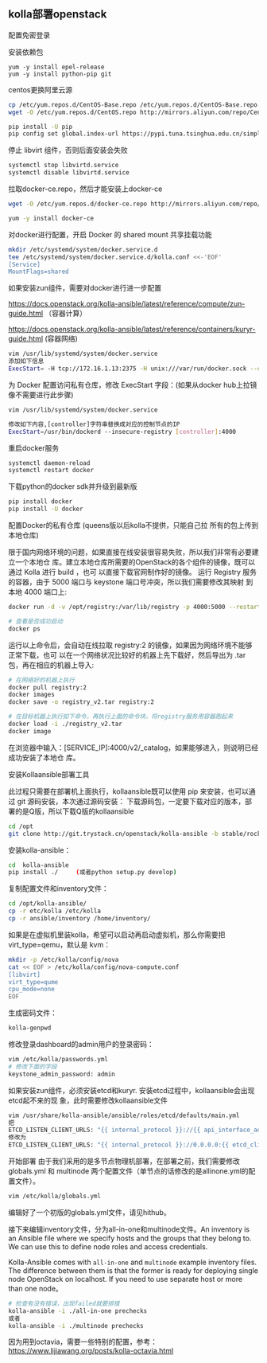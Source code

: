## kolla部署openstack





配置免密登录

安装依赖包

```nash
yum -y install epel-release
yum -y install python-pip git
```

centos更换阿里云源

```bash
cp /etc/yum.repos.d/CentOS-Base.repo /etc/yum.repos.d/CentOS-Base.repo.bak
wget -O /etc/yum.repos.d/CentOS.repo http://mirrors.aliyun.com/repo/Centos-7.repo

pip install -U pip
pip config set global.index-url https://pypi.tuna.tsinghua.edu.cn/simple
```



停止 libvirt 组件，否则后面安装会失败

```bash
systemctl stop libvirtd.service
systemctl disable libvirtd.service
```

拉取docker-ce.repo，然后才能安装上docker-ce

```bash
wget -O /etc/yum.repos.d/docker-ce.repo http://mirrors.aliyun.com/repo/Centos-7.repo

yum -y install docker-ce
```

对docker进行配置，开启 Docker 的 shared mount 共享挂载功能

```bash
mkdir /etc/systemd/system/docker.service.d
tee /etc/systemd/system/docker.service.d/kolla.conf <<-'EOF'
[Service]
MountFlags=shared
```

如果安装zun组件，需要对docker进行进一步配置

https://docs.openstack.org/kolla-ansible/latest/reference/compute/zun-guide.html  （容器计算）

https://docs.openstack.org/kolla-ansible/latest/reference/containers/kuryr-guide.html  (容器网络)

```bash
vim /usr/lib/systemd/system/docker.service
添加如下信息
ExecStart= -H tcp://172.16.1.13:2375 -H unix:///var/run/docker.sock --cluster-store=etcd://172.16.1.13:2379 --cluster-advertise=172.16.1.13:2375
```

为 Docker 配置访问私有仓库，修改 ExecStart 字段：(如果从docker hub上拉镜像不需要进行此步骤)

```bash
vim /usr/lib/systemd/system/docker.service

修改如下内容,[controller]字符串替换成对应的控制节点的IP
ExecStart=/usr/bin/dockerd --insecure-registry [controller]:4000
```

重启docker服务

```bash
systemctl daemon-reload
systemctl restart docker
```

下载python的docker sdk并升级到最新版

```bash
pip install docker
pip install -U docker
```

配置Docker的私有仓库 (queens版以后kolla不提供，只能自己拉 所有的包上传到本地仓库)

限于国内网络环境的问题，如果直接在线安装很容易失败，所以我们非常有必要建立一个本地仓 库。建立本地仓库所需要的OpenStack的各个组件的镜像，既可以通过 Kolla 进行 build ，也可 以直接下载官网制作好的镜像。   运行 Registry 服务的容器，由于 5000 端口与 keystone 端口号冲突，所以我们需要修改其映射 到本地 4000 端口上:

```bash
docker run -d -v /opt/registry:/var/lib/registry -p 4000:5000 --restart=always --name registry registry:2

# 查看是否成功启动
docker ps
```

运行以上命令后，会自动在线拉取 registry:2 的镜像，如果因为网络环境不能够正常下载，也可 以在一个网络状况比较好的机器上先下载好，然后导出为 .tar 包，再在相应的机器上导入:

```bash
# 在网络好的机器上执行
docker pull registry:2
docker images
docker save -o registry_v2.tar registry:2

# 在目标机器上执行如下命令，再执行上面的命令块，将registry服务用容器跑起来
docker load -i ./registry_v2.tar 
docker image

```

在浏览器中输入：[SERVICE_IP]:4000/v2/_catalog，如果能够进入，则说明已经成功安装了本地仓 库。



安装Kolla­ansible部署工具

此过程只需要在部署机上面执行，kolla­ansible既可以使用 pip 来安装，也可以通过 git 源码安装，本次通过源码安装：   下载源码包，一定要下载对应的版本，部署的是Q版，所以下载Q版的kolla­ansible

```bash
cd /opt
git clone http://git.trystack.cn/openstack/kolla-ansible -b stable/rocky
```

安装kolla­-ansible：

```bash
cd  kolla-ansible
pip install ./     (或者python setup.py develop)
```

复制配置文件和inventory文件：

```bash
cd /opt/kolla-ansible/
cp -r etc/kolla /etc/kolla
cp -r ansible/inventory /home/inventory/
```

如果是在虚拟机里装kolla，希望可以启动再启动虚拟机，那么你需要把virt_type=qemu，默认是 kvm：

```bash
mkdir -p /etc/kolla/config/nova
cat << EOF > /etc/kolla/config/nova-compute.conf
[libvirt]
virt_type=qume
cpu_mode=none
EOF
```

生成密码文件：

```bash
kolla-genpwd
```

修改登录dashboard的admin用户的登录密码：

```bash
vim /etc/kolla/passwords.yml
# 修改下面的字段
keystone_admin_password: admin
```

如果安装zun组件，必须安装etcd和kuryr. 安装etcd过程中，kolla­ansible会出现etcd起不来的现 象，此时需要修改kolla­ansible文件

```bash
vim /usr/share/kolla-ansible/ansible/roles/etcd/defaults/main.yml
把
ETCD_LISTEN_CLIENT_URLS: "{{ internal_protocol }}://{{ api_interface_address }}:{{ etcd_client_port }}"
修改为
ETCD_LISTEN_CLIENT_URLS: "{{ internal_protocol }}://0.0.0.0:{{ etcd_client_port }}"
```

开始部署
由于我们采用的是多节点物理机部署，在部署之前，我们需要修改 globals.yml 和 multinode 两个配置文件（单节点的话修改的是allinone.yml的配置文件）。

```bash
vim /etc/kolla/globals.yml
```

编辑好了一个初版的globals.yml文件，请见hithub。

接下来编辑inventory文件，分为all-in-one和multinode文件。An inventory is an Ansible file where we specify hosts and the groups that they belong to. We can use this to define node roles and access credentials.

Kolla-Ansible comes with `all-in-one` and `multinode` example inventory files. The difference between them is that the former is ready for deploying single node OpenStack on localhost. If you need to use separate host or more than one node。

```bash
# 检查有没有错误，出现failed就要排错
kolla-ansible -i ./all-in-one prechecks
或者
kolla-ansible -i ./multinode prechecks
```

因为用到octavia，需要一些特别的配置，参考：https://www.lijiawang.org/posts/kolla-octavia.html

